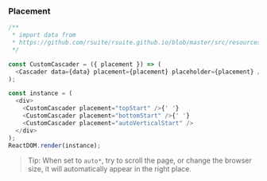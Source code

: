 ### Placement

<!--start-code-->

```js
/**
 * import data from
 * https://github.com/rsuite/rsuite.github.io/blob/master/src/resources/data/province-simplified.js
 */

const CustomCascader = ({ placement }) => (
  <Cascader data={data} placement={placement} placeholder={placement} />
);

const instance = (
  <div>
    <CustomCascader placement="topStart" />{' '}
    <CustomCascader placement="bottomStart" />{' '}
    <CustomCascader placement="autoVerticalStart" />
  </div>
);
ReactDOM.render(instance);
```

<!--end-code-->

> Tip: When set to `auto*`, try to scroll the page, or change the browser size, it will automatically appear in the right place.
